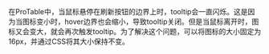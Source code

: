 在ProTable中，当鼠标悬停在刷新按钮的边界上时，tooltip会一直闪烁。这是因为当图标变小时，hover边界也会缩小，导致tooltip关闭。但是当鼠标离开时，图标又会变大，就会再次触发tooltip。为了解决这个问题，可以将图标的大小固定为16px，并通过CSS将其大小保持不变。
